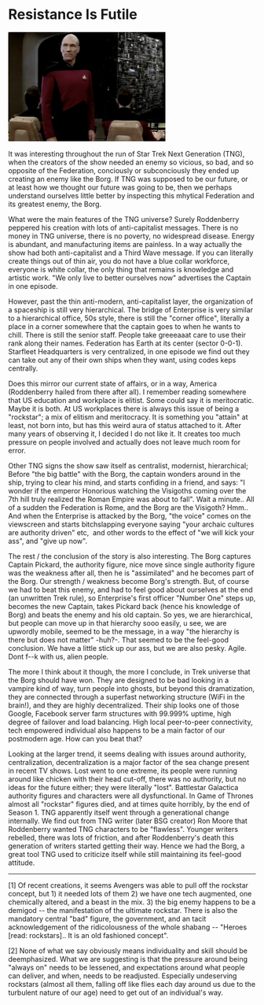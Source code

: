 # Resistance Is Futile

![](borg.png)

It was interesting throughout the run of Star Trek Next Generation
(TNG), when the creators of the show needed an enemy so vicious, so
bad, and so opposite of the Federation, conciously or subconciously
they ended up creating an enemy like the Borg. If TNG was supposed to
be our future, or at least how we thought our future was going to be,
then we perhaps understand ourselves little better by inspecting this
mhytical Federation and its greatest enemy, the Borg.

What were the main features of the TNG universe? Surely Roddenberry
peppered his creation with lots of anti-capitalist messages. There is
no money in TNG universe, there is no poverty, no widespread
disease. Energy is abundant, and manufacturing items are painless. In
a way actually the show had both anti-capitalist and a Third Wave
message. If you can literally create things out of thin air, you do
not have a blue collar workforce, everyone is white collar, the only
thing that remains is knowledge and artistic work. "We only live to
better ourselves now" advertises the Captain in one episode. 

However, past the thin anti-modern, anti-capitalist layer, the
organization of a spaceship is still very hierarchical. The bridge of
Enterprise is very similar to a hierarchical office, 50s style, there
is still the "corner office", literally a place in a corner somewhere
that the captain goes to when he wants to chill. There is still the
senior staff. People take greeeaaat care to use their rank along their
names. Federation has Earth at its center (sector 0-0-1). Starfleet
Headquarters is very centralized, in one episode we find out they can
take out any of their own ships when they want, using codes keps
centrally.

Does this mirror our current state of affairs, or in a way, America
(Roddenberry hailed from there after all). I remember reading
somewhere that US education and workplace is elitist. Some could say
it is meritocratic. Maybe it is both. At US workplaces there is always
this issue of being a "rockstar"; a mix of elitism and meritocracy. It
is something you "attain" at least, not born into, but has this weird
aura of status attached to it. After many years of observing it, I
decided I do not like it. It creates too much pressure on people
involved and actually does not leave much room for error.

Other TNG signs the show saw itself as centralist, modernist,
hierarchical; Before "the big battle" with the Borg, the captain
wonders around in the ship, trying to clear his mind, and starts
confiding in a friend, and says: "I wonder if the emperor Honorious
watching the Visigoths coming over the 7th hill truly realized the
Roman Empire was about to fall". Wait a minute.. All of a sudden the
Federation is Rome, and the Borg are the Visigoth? Hmm.. And when the
Enterprise is attacked by the Borg, "the voice" comes on the
viewscreen and starts bitchslapping everyone saying "your archaic
cultures are authority driven" etc,  and other words to the effect of
"we will kick your ass", and "give up now".

The rest / the conclusion of the story is also interesting. The Borg
captures Captain Pickard, the authority figure, nice move since single
authority figure was the weakness after all, then he is "assimilated"
and he becomes part of the Borg. Our strength / weakness become Borg's
strength. But, of course we had to beat this enemy, and had to feel
good about ourselves at the end (an unwritten Trek rule), so
Enterprise's first officer "Number One" steps up, becomes the new
Captain, takes Pickard back (hence his knowledge of Borg) and beats
the enemy and his old captain. So yes, we are hierarchical, but people
can move up in that hierarchy sooo easily, u see, we are upwordly
mobile, seemed to be the message, in a way "the hierarchy is there but
does not matter" -huh?-. That seemed to be the feel-good
conclusion. We have a little stick up our ass, but we are also
pesky. Agile. Dont f--k with us, alien people.

The more I think about it though, the more I conclude, in Trek
universe that the Borg should have won. They are designed to be bad
looking in a vampire kind of way, turn people into ghosts, but beyond
this dramatization, they are connected through a superfast networking
structure (WiFi in the brain!), and they are highly
decentralized. Their ship looks one of those Google, Facebook server
farm structures with 99.999% uptime, high degree of failover and load
balancing. High local peer-to-peer connectivity, tech empowered
individual also happens to be a main factor of our postmodern age. How
can you beat that?

Looking at the larger trend, it seems dealing with issues around
authority, centralization, decentralization is a major factor of the
sea change present in recent TV shows. Lost went to one extreme, its
people were running around like chicken with their head cut-off, there
was no authority, but no ideas for the future either; they were
literally "lost". Battlestar Galactica authority figures and
characters were all dysfunctional. In Game of Thrones almost all
"rockstar" figures died, and at times quite horribly, by the end of
Season 1. TNG apparently itself went through a generational change
internally. We find out from TNG writer (later BSG creator) Ron Moore
that Roddenberry wanted TNG characters to be "flawless". Younger
writers rebelled, there was lots of friction, and after Roddenberry's
death this generation of writers started getting their way. Hence we
had the Borg, a great tool TNG used to criticize itself while still
maintaining its feel-good attitude.

---

[1] Of recent creations, it seems Avengers was able to pull off the
rockstar concept, but 1) it needed lots of them 2) we have one tech
augmented, one chemically altered, and a beast in the mix. 3) the big
enemy happens to be a demigod -- the manifestation of the ultimate
rockstar. There is also the mandatory central "bad" figure, the
government, and an tacit acknowledgement of the ridicolousness of the
whole shabang -- "Heroes [read: rockstars].. It is an old fashioned
concept".

[2] None of what we say obviously means individuality and skill should
be deemphasized. What we are suggesting is that the pressure around
being "always on" needs to be lessened, and expectations around what
people can deliver, and when, needs to be readjusted. Especially
undeserving rockstars (almost all them, falling off like flies each
day around us due to the turbulent nature of our age) need to get out
of an individual's way.


